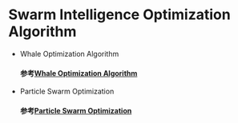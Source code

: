 # Swarm Intelligence Optimization Algorithm
* Whale Optimization Algorithm
    #### 参考[Whale Optimization Algorithm](https://seyedalimirjalili.com/woa)
* Particle Swarm Optimization
    #### 参考[Particle Swarm Optimization](https://seyedalimirjalili.com/woa)



